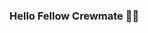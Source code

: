 ### Hello Fellow Crewmate :fist_right::fist_left:

<!--
**ukirdeomkar/ukirdeomkar** is a ✨ _special_ ✨ repository because its `README.md` (this file) appears on your GitHub profile.

### :cowboy_hat_face: Omkar Ukirde welcomes you

- :man_technologist: Full Stack Web developer
- :cowboy_hat_face: Flutter Enthusiast.
- :sunglasses: Looking forward to contribute to open-source projects.

:necktie: Technologies I use currently:
|<a href="" ><img src="https://i.imgur.com/t9qP4pO.png" width="40px" height="40px" title="Flutter"></a>
|<a href="" ><img src="https://upload.wikimedia.org/wikipedia/commons/7/7e/Dart-logo.png" width="40px" height="40px" title="Dart"></a>
|<a href="" ><img src="http://assets.stickpng.com/images/58481791cef1014c0b5e4994.png" width="40px" height="40px" title="PHP"></a>
|<a href="" ><img src="https://pngimg.com/uploads/mysql/mysql_PNG35.png" width="40px" height="40px" title="MySQL"></a>
|<a href="" ><img src="https://brandslogos.com/wp-content/uploads/thumbs/bootstrap-logo-vector.svg" width="40px" height="40px" title="BootStrap"></a>
|<a href="" ><img src="https://cdn.freebiesupply.com/logos/large/2x/logo-javascript-logo-png-transparent.png" width="40px" height="40px" title="Javascript"></a>
|<a href="" ><img src="https://cdn.iconscout.com/icon/free/png-512/c-programming-569564.png" width="40px" height="40px" title="C"></a>
|<a href="" ><img src="https://brandslogos.com/wp-content/uploads/thumbs/c-logo-vector.svg" width="40px" height="40px" title="C++"></a>
|<a href="" ><img src="https://cdn.freebiesupply.com/logos/large/2x/css3-logo-png-transparent.png" width="40px" height="40px" title="CSS"></a>
|<a href="" ><img src="http://assets.stickpng.com/thumbs/5847f5bdcef1014c0b5e489c.png" width="40px" height="40px" title="HTML"></a>
|
| --- | --- | --- | --- | --- | --- | --- | --- |



